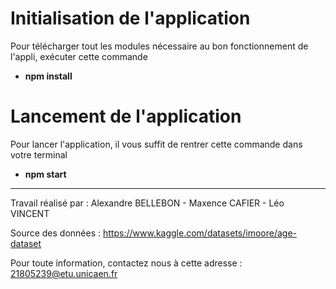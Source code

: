 
# Initialisation de l'application

  Pour télécharger tout les modules nécessaire au bon fonctionnement de l'appli, exécuter cette commande 
- **npm install**

# Lancement de l'application

Pour lancer l'application, il vous suffit de rentrer cette commande dans votre terminal
- **npm start** 

----

Travail réalisé par : Alexandre BELLEBON - Maxence CAFIER - Léo VINCENT

Source des données : https://www.kaggle.com/datasets/imoore/age-dataset

Pour toute information, contactez nous à cette adresse : 21805239@etu.unicaen.fr 
